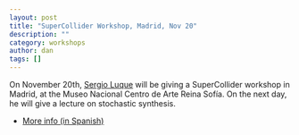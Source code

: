 ```yaml
---
layout: post
title: "SuperCollider Workshop, Madrid, Nov 20"
description: ""
category: workshops
author: dan
tags: []
---
```

<p>On November 20th, <a href="http://www.sergioluque.com/">Sergio Luque</a> will be giving a SuperCollider workshop in Madrid, at the Museo Nacional Centro de Arte Reina Sofía. On the next day, he will give a lecture on stochastic synthesis.</p>

<ul>
<li><a href="http://cdmc.mcu.es/es/actividades/105/">More info (in Spanish)</a></li>
</ul>

